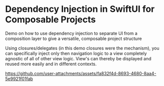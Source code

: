 # Dependency Injection in SwiftUI for Composable Projects
Demo on how to use dependency injection to separate UI from a composition layer to give a versatile, composable project structure

Using closures/delegates (in this demo closures were the mechanism), you can specifically inject only then navigation logic to a view completely agnostic of all of other view logic. View's can thereby be displayed and reused more easily and in different contexts.

https://github.com/user-attachments/assets/fa832f4d-8693-4680-8aa4-5e9921f01fab


